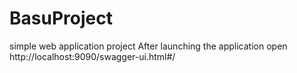 # BasuProject
simple web application project 
After launching the application 
open 
http://localhost:9090/swagger-ui.html#/

